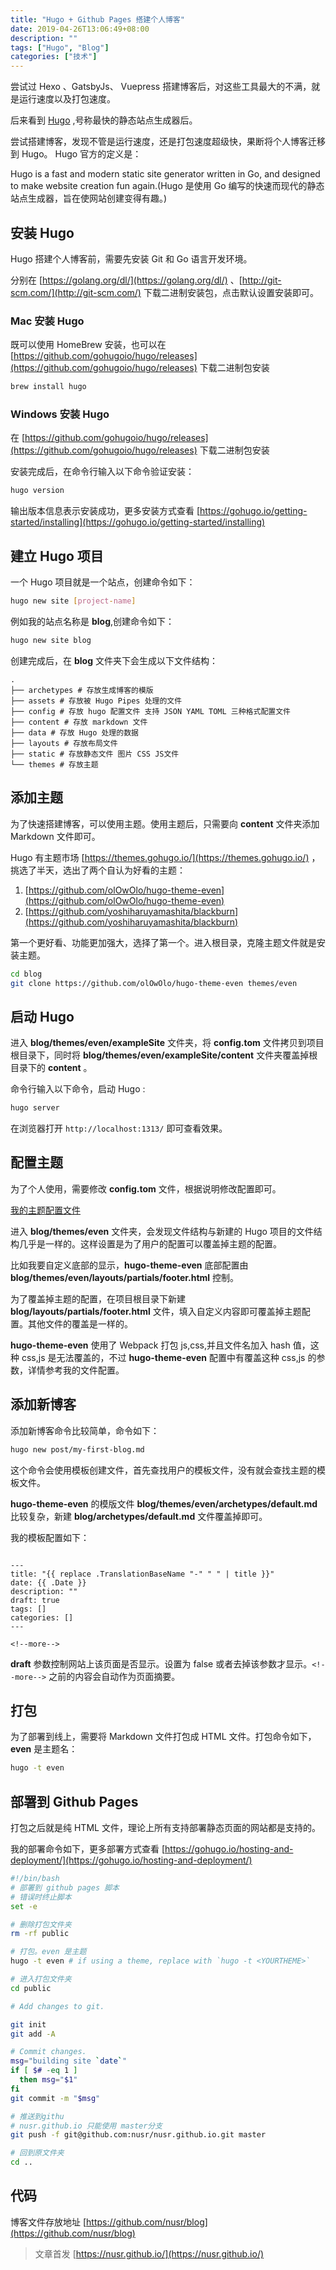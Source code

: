 ```yaml
---
title: "Hugo + Github Pages 搭建个人博客"
date: 2019-04-26T13:06:49+08:00
description: ""
tags: ["Hugo", "Blog"]
categories: ["技术"]
---
```


尝试过 Hexo 、GatsbyJs、 Vuepress 搭建博客后，对这些工具最大的不满，就是运行速度以及打包速度。

后来看到 [Hugo](https://gohugo.io/) ,号称最快的静态站点生成器后。

尝试搭建博客，发现不管是运行速度，还是打包速度超级快，果断将个人博客迁移到 Hugo。
Hugo 官方的定义是：

Hugo is a fast and modern static site generator written in Go, and designed to make website creation fun again.(Hugo 是使用 Go 编写的快速而现代的静态站点生成器，旨在使网站创建变得有趣。)

<!--more-->

## 安装 Hugo

Hugo 搭建个人博客前，需要先安装 Git 和 Go 语言开发环境。

分别在 [https://golang.org/dl/](https://golang.org/dl/) 、[http://git-scm.com/](http://git-scm.com/) 下载二进制安装包，点击默认设置安装即可。

### Mac 安装 Hugo

既可以使用 HomeBrew 安装，也可以在 [https://github.com/gohugoio/hugo/releases](https://github.com/gohugoio/hugo/releases) 下载二进制包安装

```bash
brew install hugo
```

### Windows 安装 Hugo

在 [https://github.com/gohugoio/hugo/releases](https://github.com/gohugoio/hugo/releases) 下载二进制包安装

安装完成后，在命令行输入以下命令验证安装：

```bash
hugo version
```

输出版本信息表示安装成功，更多安装方式查看 [https://gohugo.io/getting-started/installing](https://gohugo.io/getting-started/installing)

## 建立 Hugo 项目

一个 Hugo 项目就是一个站点，创建命令如下：

```bash
hugo new site [project-name]
```

例如我的站点名称是 **blog**,创建命令如下：

```bash
hugo new site blog
```

创建完成后，在 **blog** 文件夹下会生成以下文件结构：

```
.
├── archetypes # 存放生成博客的模版
├── assets # 存放被 Hugo Pipes 处理的文件
├── config # 存放 hugo 配置文件 支持 JSON YAML TOML 三种格式配置文件
├── content # 存放 markdown 文件
├── data # 存放 Hugo 处理的数据
├── layouts # 存放布局文件
├── static # 存放静态文件 图片 CSS JS文件
└── themes # 存放主题
```

## 添加主题

为了快速搭建博客，可以使用主题。使用主题后，只需要向 **content** 文件夹添加 Markdown 文件即可。

Hugo 有主题市场 [https://themes.gohugo.io/](https://themes.gohugo.io/) ，挑选了半天，选出了两个自认为好看的主题：

1. [https://github.com/olOwOlo/hugo-theme-even](https://github.com/olOwOlo/hugo-theme-even)
1. [https://github.com/yoshiharuyamashita/blackburn](https://github.com/yoshiharuyamashita/blackburn)

第一个更好看、功能更加强大，选择了第一个。进入根目录，克隆主题文件就是安装主题。

```bash
cd blog
git clone https://github.com/olOwOlo/hugo-theme-even themes/even
```

## 启动 Hugo

进入 **blog/themes/even/exampleSite** 文件夹，将 **config.tom** 文件拷贝到项目根目录下，同时将 **blog/themes/even/exampleSite/content** 文件夹覆盖掉根目录下的 **content** 。

命令行输入以下命令，启动 Hugo :

```bash
hugo server
```

在浏览器打开 `http://localhost:1313/` 即可查看效果。

## 配置主题

为了个人使用，需要修改 **config.tom** 文件，根据说明修改配置即可。

[我的主题配置文件](https://github.com/nusr/blog/blob/master/config.toml)

进入 **blog/themes/even** 文件夹，会发现文件结构与新建的 Hugo 项目的文件结构几乎是一样的。这样设置是为了用户的配置可以覆盖掉主题的配置。

比如我要自定义底部的显示，**hugo-theme-even** 底部配置由 **blog/themes/even/layouts/partials/footer.html** 控制。

为了覆盖掉主题的配置，在项目根目录下新建 **blog/layouts/partials/footer.html** 文件，填入自定义内容即可覆盖掉主题配置。其他文件的覆盖是一样的。

**hugo-theme-even** 使用了 Webpack 打包 js,css,并且文件名加入 hash 值，这种 css,js 是无法覆盖的，不过 **hugo-theme-even** 配置中有覆盖这种 css,js 的参数，详情参考我的文件配置。

## 添加新博客

添加新博客命令比较简单，命令如下：

```bash
hugo new post/my-first-blog.md
```

这个命令会使用模板创建文件，首先查找用户的模板文件，没有就会查找主题的模板文件。

**hugo-theme-even** 的模版文件 **blog/themes/even/archetypes/default.md** 比较复杂，新建 **blog/archetypes/default.md** 文件覆盖掉即可。

我的模板配置如下：

```

---
title: "{{ replace .TranslationBaseName "-" " " | title }}"
date: {{ .Date }}
description: ""
draft: true
tags: []
categories: []
---

<!--more-->

```

**draft** 参数控制网站上该页面是否显示。设置为 false 或者去掉该参数才显示。`<!--more-->` 之前的内容会自动作为页面摘要。

## 打包

为了部署到线上，需要将 Markdown 文件打包成 HTML 文件。打包命令如下，**even** 是主题名：

```bash
hugo -t even
```

## 部署到 Github Pages

打包之后就是纯 HTML 文件，理论上所有支持部署静态页面的网站都是支持的。

我的部署命令如下，更多部署方式查看 [https://gohugo.io/hosting-and-deployment/](https://gohugo.io/hosting-and-deployment/)

```bash
#!/bin/bash
# 部署到 github pages 脚本
# 错误时终止脚本
set -e

# 删除打包文件夹
rm -rf public

# 打包。even 是主题
hugo -t even # if using a theme, replace with `hugo -t <YOURTHEME>`

# 进入打包文件夹
cd public

# Add changes to git.

git init
git add -A

# Commit changes.
msg="building site `date`"
if [ $# -eq 1 ]
  then msg="$1"
fi
git commit -m "$msg"

# 推送到githu
# nusr.github.io 只能使用 master分支
git push -f git@github.com:nusr/nusr.github.io.git master

# 回到原文件夹
cd ..

```

## 代码

博客文件存放地址 [https://github.com/nusr/blog](https://github.com/nusr/blog)

> 文章首发 [https://nusr.github.io/](https://nusr.github.io/)
